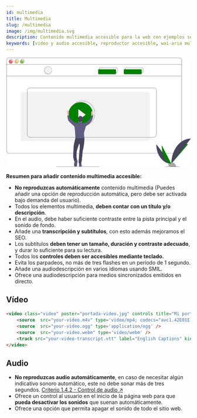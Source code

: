```yaml
---
id: multimedia
title: Multimedia
slug: /multimedia
image: /img/multimedia.svg
description: Contenido multimedia accesible para la web con ejemplos sencillos
keywords: [video y audio accesible, reproductor accesible, wai-aria multimedia]
---
```


<img src="/img/multimedia.svg" alt="" />

**Resumen para añadir contenido multimedia accesible:**

- **No reproduzcas automáticamente** contenido multimedia (Puedes añadir una opción de reproducción automática, pero debe ser activada bajo demanda del usuario).
- Todos los elementos multimedia, **deben contar con un título y/o descripción**.
- En el audio, debe haber suficiente contraste entre la pista principal y el sonido de fondo.
- Añade una **transcripción y subtítulos**, con esto además mejoramos el SEO.
- Los subtítulos **deben tener un tamaño, duración y contraste adecuado**, y durar lo suficiente para su lectura.
- Todos los **controles deben ser accesibles mediante teclado.**
- Evita los parpadeos, no más de tres flashes en un período de 1 segundo.
- Añade una audiodescripción en varios idiomas usando SMIL.
- Ofrece una audiodescripción para medios sincronizados emitidos en directo.
  
## Vídeo 

```html
<video class="video" poster="portada-video.jpg" controls title="Mi portada">
    <source  src="your-video.m4v" type='video/mp4; codecs="avc1.42E01E, mp4a.40.2"' />
    <source  src="your-video.ogg" type='application/ogg' />
    <source  src="your-video.webm" type='video/webm' />
    <track src="your-video-transcript.vtt" label="English Captions" kind="subtitles" srclang="en-us" default />
</video>
```

## Audio

- **No reproduzcas audio automáticamente**, en caso de necesitar algún indicativo sonoro automático, este no debe sonar más de tres segundos. [Criterio 1.4.2 - Control de audio ↗️](https://www.w3.org/WAI/WCAG21/Understanding/audio-control.html)
- Ofrece un control al usuario en el inicio de la página web para que **pueda desactivar los sonidos** que suenan automáticamente.
- Ofrece una opción que permita apagar el sonido de todo el sitio web.
